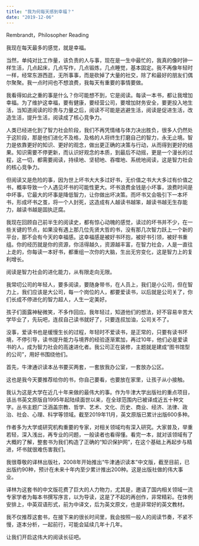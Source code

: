 ```yaml
---
title: "我为何每天感到幸福？"
date: "2019-12-06"
---
```


Rembrandt，Philosopher Reading

  

我现在每天最多的感觉，就是幸福。  

  

当然，单纯对比工作量，该负责的人与事，现在是一生中最忙的，我真的像时钟一样生活，几点起床，几点写作，几点锻炼，几点睡觉，基本固定。我不再像年轻时一样，经常东游西逛，无所事事，而是砍掉了大量的社交，除了和最好的朋友们偶尔聚聚。我一点时间也不想浪费，我每天有重要的事情要做。

  

我看得如此之重的事是什么？你可能想不到，它是阅读。每读一本书，都让我增加幸福。为了维护这幸福，要有健康，要经营公司，要增加财务安全，要更投入地生活，当知道阅读的珍贵与力量之后，阅读不可能是逃避生活，阅读是促进生活，改造生活，提升生活，阅读成了核心竞争力。

  

人类已经进化到了智力社会阶段，我们不再凭情绪与体力决出胜负，很多人仍然处于这阶段，那是他们进化不及格，及格的人将终生打磨自己的智力，永无止境。智力是依靠更好的知识、更好的观念，做出更正确的决策与行动，从而得到更好的结果。知识需要不停更新，而认识好观念的本质，到最后不动摇，更是一个漫长的过程，这一切，都需要阅读，持续地、坚韧地、吞噬地、系统地阅读，这是智力社会的核心竞争力。

  

但阅读又是危险的事，因为世上坏书大大多过好书，无价值之书大大多过有价值之书，概率导致一个人遇见坏书的可能性更大。坏书浪费金钱是小坏事，浪费时间是中坏事，它最大的坏事是降低智力，让你做出坏决策。而坏书又会吸引下一本坏书，形成坏书之茧，将一个人封死，这造成有人越读书越笨，越读书越无生存能力，越读书越是固执迂腐。

  

我现在回顾自己前半生的阅读史，都有惊心动魄的感觉，读过的坏书并不少，在一些关键的节点，如果没有遇上那几位先贤大哲的书，没有那几次智力跃上一个新的平台，那不会有今天的幸福感。这幸福感是被好书环抱，被好书引领，被好书重组。你的经历就是你的资源，你活得越久，资源越丰富，在智力社会，人是一直往上走的，你每读一本好书，都重组一次你的大脑，生出无穷变化，这是智力上的复利增长。

  

阅读是智力社会的进化能力，从有限走向无限。

  

我常叨公司的年轻人，要多阅读，要随身带书，在人员上，我们是小公司，但在智力上，我们应该是大公司，每一个岗位的人，都要爱读书，以后就是公司关了，你们长成不停进化的智力超人，人生一定美好。

  

孩子们面露神秘微笑，不多作回应。我年轻过，知道他们的想法，好不容易辛苦大学毕业了，先玩吧，连叔自己读书就好了，只要连叔加油，公司关不了。

  

没事，爱读书也是缓慢生长的过程，年轻时不爱读书，是正常的，只要有读书环境，不停引导，读书提升能力与境界的经验逐渐累加，再过10年，他们必是爱读书的人，成为智力社会的高速进化者。我公司正在装修，主题就是建成“图书馆型的公司”，用好书围绕他们。

  

首先，牛津通识读本丛书要买两套，一套放我办公室，一套放办公区。

  

这也是我今天要推荐给你的书，你自己要看，也要放在家里，让孩子从小接触。

  

我认为这是大学在近几十年来做的最伟大的事。作为牛津大学出版社的重点项目，该丛书英文原版自1995年起陆续面世以来，在全球范围内已被译成近五十种文字。丛书主题广泛涵盖宗教、哲学、艺术、文化、历史、商业、经济、法律、政治、社会、心理、科学等领域。截至2019年11月，英文原版已累计出版600多种。

  

作者多为大学或研究机构重要的专家，对相关领域均有深入研究。大家普及，举重若轻，深入浅出，再专业的问题，一般读者也看得懂。看完一本，就对该领域有了大概的了解，整套书为我们构造了正确的“知识保护网”，在这个基础上再起步与精进，坏书就很难伤害我们。

  

我很尊敬的译林出版社，2008年开始推出“牛津通识读本”中文版，截至目前，已出版约90种，预计在未来十年内至少累计推出200种。这是出版社做的伟大事业。

  

译林为这套书的中文版花费了巨大的人力物力，尤其是，邀请了国内相关领域一流专家学者为每本书撰写序言，以为导读，这是了不起的再创作，非常精彩。在体例安排上，中英双语形式，前为中译文，后为英文原文，也是非常好的英文教材。

  

我不仅推荐这套书，在接下来的很长时间里，我会按照一般人的阅读节奏，不紧不慢，逐本分析，一起前行，可能会延续几年十几年。

  

让我们开启这伟大的阅读长征吧。
